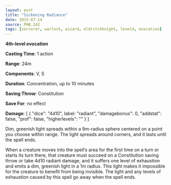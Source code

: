 ```yaml
---
layout: post
title: "Sickening Radiance"
date: 2015-07-14
source: PHB.242
tags: [sorcerer, warlock, wizard, eldritchknight, level4, evocation]
---
```


**4th-level evocation**

**Casting Time**: 1 action

**Range**: 24m

**Components**: V, S

**Duration**: Concentration, up to 10 minutes

**Saving Throw**: Constitution

**Save For**: no effect

**Damage**: [ { "dice": "4d10", label: "radiant", "damagebonus": 0, "addstat": false, "prof": false, "higherlevels": "" } ]

Dim, greenish light spreads within a 9m-radius sphere centered on a point you choose within range. The light spreads around corners, and it lasts until the spell ends.

When a creature moves into the spell’s area for the first time on a turn or starts its turn there, that creature must succeed on a Constitution saving throw or take
4d10 radiant damage, and it suffers one level of exhaustion and emits a dim, greenish light in a 1m radius. This light makes it impossible for the creature to benefit
from being invisible. The light and any levels of exhaustion caused by this spell go away when the spell ends.